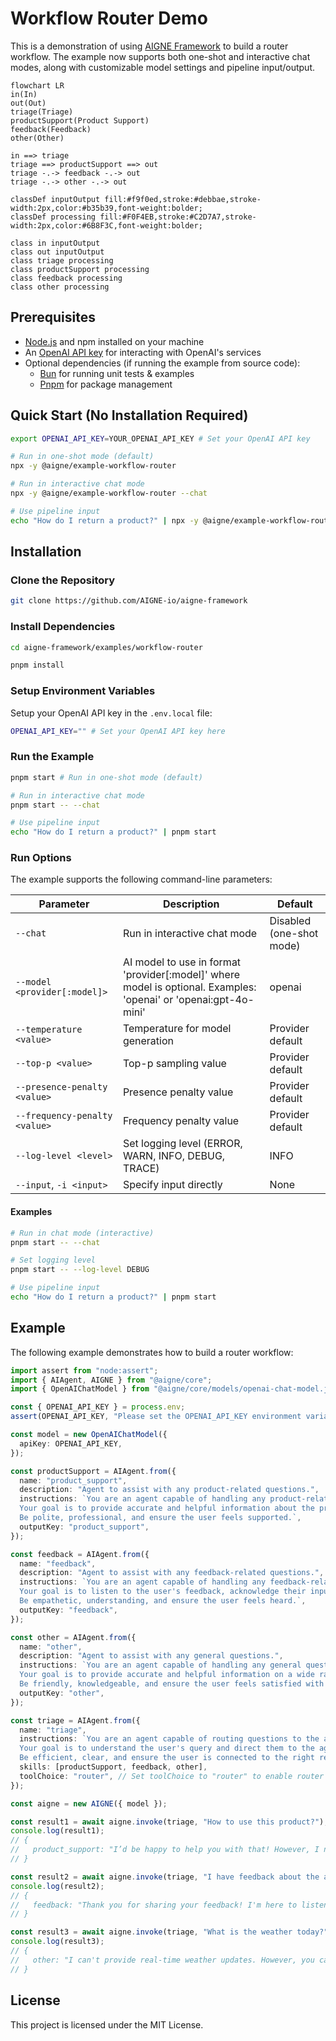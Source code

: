 # Workflow Router Demo

This is a demonstration of using [AIGNE Framework](https://github.com/AIGNE-io/aigne-framework) to build a router workflow. The example now supports both one-shot and interactive chat modes, along with customizable model settings and pipeline input/output.

```mermaid
flowchart LR
in(In)
out(Out)
triage(Triage)
productSupport(Product Support)
feedback(Feedback)
other(Other)

in ==> triage
triage ==> productSupport ==> out
triage -.-> feedback -.-> out
triage -.-> other -.-> out

classDef inputOutput fill:#f9f0ed,stroke:#debbae,stroke-width:2px,color:#b35b39,font-weight:bolder;
classDef processing fill:#F0F4EB,stroke:#C2D7A7,stroke-width:2px,color:#6B8F3C,font-weight:bolder;

class in inputOutput
class out inputOutput
class triage processing
class productSupport processing
class feedback processing
class other processing
```

## Prerequisites

- [Node.js](https://nodejs.org) and npm installed on your machine
- An [OpenAI API key](https://platform.openai.com/api-keys) for interacting with OpenAI's services
- Optional dependencies (if running the example from source code):
  - [Bun](https://bun.sh) for running unit tests & examples
  - [Pnpm](https://pnpm.io) for package management

## Quick Start (No Installation Required)

```bash
export OPENAI_API_KEY=YOUR_OPENAI_API_KEY # Set your OpenAI API key

# Run in one-shot mode (default)
npx -y @aigne/example-workflow-router

# Run in interactive chat mode
npx -y @aigne/example-workflow-router --chat

# Use pipeline input
echo "How do I return a product?" | npx -y @aigne/example-workflow-router
```

## Installation

### Clone the Repository

```bash
git clone https://github.com/AIGNE-io/aigne-framework
```

### Install Dependencies

```bash
cd aigne-framework/examples/workflow-router

pnpm install
```

### Setup Environment Variables

Setup your OpenAI API key in the `.env.local` file:

```bash
OPENAI_API_KEY="" # Set your OpenAI API key here
```

### Run the Example

```bash
pnpm start # Run in one-shot mode (default)

# Run in interactive chat mode
pnpm start -- --chat

# Use pipeline input
echo "How do I return a product?" | pnpm start
```

### Run Options

The example supports the following command-line parameters:

| Parameter | Description | Default |
|-----------|-------------|---------|
| `--chat` | Run in interactive chat mode | Disabled (one-shot mode) |
| `--model <provider[:model]>` | AI model to use in format 'provider[:model]' where model is optional. Examples: 'openai' or 'openai:gpt-4o-mini' | openai |
| `--temperature <value>` | Temperature for model generation | Provider default |
| `--top-p <value>` | Top-p sampling value | Provider default |
| `--presence-penalty <value>` | Presence penalty value | Provider default |
| `--frequency-penalty <value>` | Frequency penalty value | Provider default |
| `--log-level <level>` | Set logging level (ERROR, WARN, INFO, DEBUG, TRACE) | INFO |
| `--input`, `-i <input>` | Specify input directly | None |

#### Examples

```bash
# Run in chat mode (interactive)
pnpm start -- --chat

# Set logging level
pnpm start -- --log-level DEBUG

# Use pipeline input
echo "How do I return a product?" | pnpm start
```

## Example

The following example demonstrates how to build a router workflow:

```typescript
import assert from "node:assert";
import { AIAgent, AIGNE } from "@aigne/core";
import { OpenAIChatModel } from "@aigne/core/models/openai-chat-model.js";

const { OPENAI_API_KEY } = process.env;
assert(OPENAI_API_KEY, "Please set the OPENAI_API_KEY environment variable");

const model = new OpenAIChatModel({
  apiKey: OPENAI_API_KEY,
});

const productSupport = AIAgent.from({
  name: "product_support",
  description: "Agent to assist with any product-related questions.",
  instructions: `You are an agent capable of handling any product-related questions.
  Your goal is to provide accurate and helpful information about the product.
  Be polite, professional, and ensure the user feels supported.`,
  outputKey: "product_support",
});

const feedback = AIAgent.from({
  name: "feedback",
  description: "Agent to assist with any feedback-related questions.",
  instructions: `You are an agent capable of handling any feedback-related questions.
  Your goal is to listen to the user's feedback, acknowledge their input, and provide appropriate responses.
  Be empathetic, understanding, and ensure the user feels heard.`,
  outputKey: "feedback",
});

const other = AIAgent.from({
  name: "other",
  description: "Agent to assist with any general questions.",
  instructions: `You are an agent capable of handling any general questions.
  Your goal is to provide accurate and helpful information on a wide range of topics.
  Be friendly, knowledgeable, and ensure the user feels satisfied with the information provided.`,
  outputKey: "other",
});

const triage = AIAgent.from({
  name: "triage",
  instructions: `You are an agent capable of routing questions to the appropriate agent.
  Your goal is to understand the user's query and direct them to the agent best suited to assist them.
  Be efficient, clear, and ensure the user is connected to the right resource quickly.`,
  skills: [productSupport, feedback, other],
  toolChoice: "router", // Set toolChoice to "router" to enable router mode
});

const aigne = new AIGNE({ model });

const result1 = await aigne.invoke(triage, "How to use this product?");
console.log(result1);
// {
//   product_support: "I’d be happy to help you with that! However, I need to know which specific product you’re referring to. Could you please provide me with the name or type of product you have in mind?",
// }

const result2 = await aigne.invoke(triage, "I have feedback about the app.");
console.log(result2);
// {
//   feedback: "Thank you for sharing your feedback! I'm here to listen. Please go ahead and let me know what you’d like to share about the app.",
// }

const result3 = await aigne.invoke(triage, "What is the weather today?");
console.log(result3);
// {
//   other: "I can't provide real-time weather updates. However, you can check a reliable weather website or a weather app on your phone for the current conditions in your area. If you tell me your location, I can suggest a few sources where you can find accurate weather information!",
// }
```

## License

This project is licensed under the MIT License.
